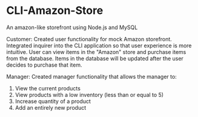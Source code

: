# CLI-Amazon-Store

An amazon-like storefront using Node.js and MySQL

Customer: Created user functionality for mock Amazon storefront. Integrated inquirer into the CLI application so that user experience is more intuitive. User can view items in the "Amazon" store and purchase items from the database. Items in the database will be updated after the user decides to purchase that item.

Manager: Created manager functionality that allows the manager to:

1. View the current products
2. View products with a low inventory (less than or equal to 5)
3. Increase quantity of a product
4. Add an entirely new product
